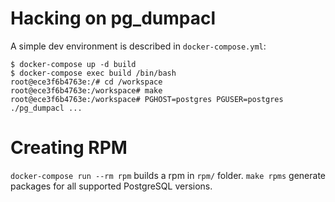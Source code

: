 # Hacking on pg_dumpacl

A simple dev environment is described in `docker-compose.yml`:

``` console
$ docker-compose up -d build
$ docker-compose exec build /bin/bash
root@ece3f6b4763e:/# cd /workspace
root@ece3f6b4763e:/workspace# make
root@ece3f6b4763e:/workspace# PGHOST=postgres PGUSER=postgres ./pg_dumpacl ...
```


# Creating RPM

`docker-compose run --rm rpm` builds a rpm in `rpm/` folder. `make rpms`
generate packages for all supported PostgreSQL versions.

